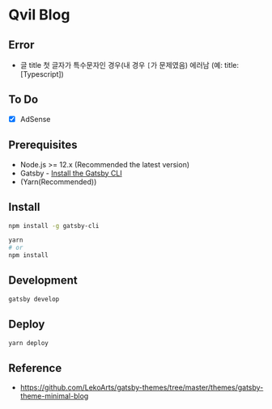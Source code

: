 # Qvil Blog

## Error

- 글 title 첫 글자가 특수문자인 경우(내 경우 `[`가 문제였음) 에러남 (예: title: [Typescript])

## To Do

- [x] AdSense

## Prerequisites

- Node.js >= 12.x (Recommended the latest version)
- Gatsby - [Install the Gatsby CLI
  ](https://www.gatsbyjs.com/docs/quick-start/#install-the-gatsby-cli)
- (Yarn(Recommended))

## Install

```sh
npm install -g gatsby-cli

yarn
# or
npm install
```

## Development

```sh
gatsby develop
```

## Deploy

```sh
yarn deploy
```

## Reference

- https://github.com/LekoArts/gatsby-themes/tree/master/themes/gatsby-theme-minimal-blog
